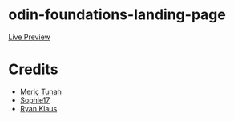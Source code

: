 # odin-foundations-landing-page
 [Live Preview](https://alvind0.github.io/landing-page/)
# Credits

- [Meriç Tunah](https://www.pexels.com/ja-jp/@merictuna/)
- [Sophie17](https://www.pexels.com/ja-jp/photo/27198675/)
- [Ryan Klaus](https://www.pexels.com/ja-jp/photo/19727180/)
